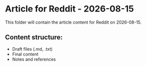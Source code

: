 # Article for Reddit - 2026-08-15

This folder will contain the article content for Reddit on 2026-08-15.

## Content structure:
- Draft files (.md, .txt)
- Final content
- Notes and references
